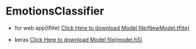 # EmotionsClassifier

- for web app(tflite) <a href="https://drive.google.com/file/d/1F5OfGyjE5jH3mtql97rpl2wo5xTuAxA4/view?usp=sharing">Click Here to download Model file(NewModel.tflite)</a>

- keras <a href="https://drive.google.com/file/d/1C_rlkcQGXvXLiZafwwuHmUqixFOOvVDF/view?usp=sharing">Click Here to download Model file(model.h5)</a>

